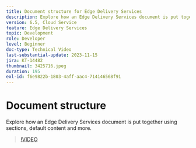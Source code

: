 ```yaml
---
title: Document structure for Edge Delivery Services
description: Explore how an Edge Delivery Services document is put together using sections, default content and more.
version: 6.5, Cloud Service
feature: Edge Delivery Services
topic: Development
role: Developer
level: Beginner
doc-type: Technical Video
last-substantial-update: 2023-11-15
jira: KT-14482
thumbnail: 3425716.jpeg
duration: 195
exl-id: f6e9822b-1803-4aff-aac4-714146568f91
---
```

# Document structure

Explore how an Edge Delivery Services document is put together using sections, default content and more.

>[!VIDEO](https://video.tv.adobe.com/v/3425716/?learn=on)
